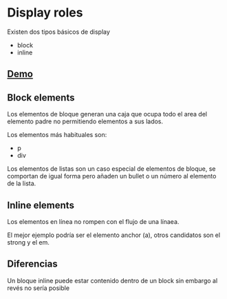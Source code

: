 # Display roles

Existen dos tipos básicos de display

- block
- inline

## [Demo](https://htmlpreview.github.io/?https://github.com/gabrielseco/css-reference/blob/master/src/chapter-01/02-element-display-roles/index.html)

## Block elements

Los elementos de bloque generan una caja que ocupa todo el area del elemento padre no permitiendo elementos a sus lados.

Los elementos más habituales son:

- p
- div

Los elementos de listas son un caso especial de elementos de bloque, se comportan de igual forma pero añaden un bullet o un número al elemento de la lista.

## Inline elements

Los elementos en línea no rompen con el flujo de una línaea.

El mejor ejemplo podría ser el elemento anchor (a), otros candidatos son el strong y el em.

## Diferencias

Un bloque inline puede estar contenido dentro de un block sin embargo al revés no sería posible
